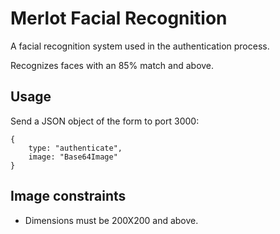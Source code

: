 # Merlot Facial Recognition
A facial recognition system used in the authentication process.

Recognizes faces with an 85% match and above.

## Usage
Send a JSON object of the form to port 3000:

```
{ 
	type: "authenticate",
	image: "Base64Image"
}
```
## Image constraints
- Dimensions must be 200X200 and above.
